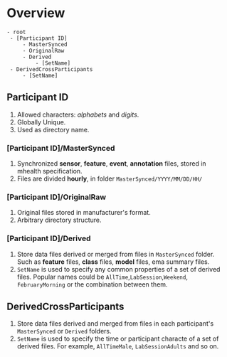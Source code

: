 # Overview

```text
- root
 - [Participant ID]
     - MasterSynced
     - OriginalRaw
     - Derived
         - [SetName]
 - DerivedCrossParticipants
     - [SetName]
```

## Participant ID

1. Allowed characters: _alphabets_ and _digits_.
2. Globally Unique.
3. Used as directory name.

### \[Participant ID\]/MasterSynced

1. Synchronized **sensor**, **feature**, **event**, **annotation** files, stored in mhealth specification.
2. Files are divided **hourly**, in folder `MasterSynced/YYYY/MM/DD/HH/`

### \[Participant ID\]/OriginalRaw

1. Original files stored in manufacturer's format.
2. Arbitrary directory structure.

### \[Participant ID\]/Derived

1. Store data files derived or merged from files in `MasterSynced` folder. Such as **feature** files, **class** files, **model** files, ema summary files.
2. `SetName` is used to specify any common properties of a set of derived files. Popular names could be `AllTime`,`LabSession`,`Weekend`, `FebruaryMorning` or the combination between them.

## DerivedCrossParticipants

1. Store data files derived and merged from files in each participant's `MasterSynced` or `Derived` folders.
2. `SetName` is used to specify the time or participant characte of a set of derived files. For example, `AllTimeMale`, `LabSessionAdults` and so on.

